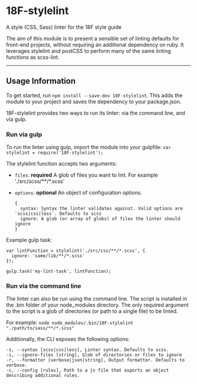 # 18F-stylelint
A style (CSS, Sass) linter for the 18F style guide

The aim of this module is to present a sensible set of linting defaults for
front-end projects, without requiring an additional dependency on ruby. It
leverages stylelint and postCSS to perform many of the same linting functions as
scss-lint.

---

## Usage Information

To get started, run `npm install --save-dev 18F-stylelint`. This adds the module
to your project and saves the dependency to your package.json.

18F-stylelint provides two ways to run its linter: via the command line, and
via gulp.

### Run via gulp
To run the linter using gulp, import the module into your gulpfile:
`var stylelint = require('18F-stylelint');`

The stylelint function accepts two arguments:
  * `files`: **required** A glob of files you want to lint. For example './src/scss/\*\*/*.scss'

  * `options`: **optional** An object of configuration options.
    ```
    {
      syntax: Syntax the linter validates against. Valid options are `scss|css|less`. Defaults to scss
      ignore: A glob (or array of globs) of files the linter should ignore
    }
    ```

Example gulp task:

```
var lintFunction = stylelint('./src/css/**/*.scss', {
  ignore: 'some/lib/**/*.scss'
});

gulp.task('my-lint-task', lintFunction);
```

### Run via the command line
The linter can also be run using the command line. The script is installed in
the .bin folder of your node_modules directory. The only required argument to the script is a glob of directories (or path to a single file) to be linted.

For example: `node node_modules/.bin/18F-stylelint "./path/to/sass/**/*.scss"`

Additionally, the CLI exposes the following options:

```
-s, --syntax [scss|css|less], Linter syntax. Defaults to scss.
-i, --ignore-files [string], Glob of directories or files to ignore
-r, --formatter [verbose|json|string], Output formatter. Defaults to verbose.
-c, --config [rules], Path to a js file that exports an object describing additional rules.
```
